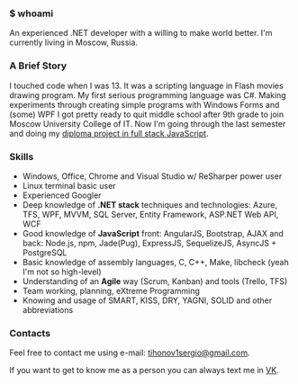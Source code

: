 ### $ whoami
An experienced .NET developer with a willing to make world better. I'm currently living in Moscow, Russia.

### A Brief Story
I touched code when I was 13. It was a scripting language in Flash movies drawing program. My first serious programming language was C#. Making experiments through creating simple programs with Windows Forms and (some) WPF I got pretty ready to quit middle school after 9th grade to join Moscow University College of IT. Now I'm going through the last semester and doing my [diploma project in full stack JavaScript](https://github.com/nuc134r/school-portal).

### Skills
* Windows, Office, Chrome and Visual Studio w/ ReSharper power user
* Linux terminal basic user
* Experienced Googler
* Deep knowledge of **.NET stack** techniques and technologies: Azure, TFS, WPF, MVVM, SQL Server, Entity Framework, ASP.NET Web API, WCF
* Good knowledge of **JavaScript** front: AngularJS, Bootstrap, AJAX and back: Node.js, npm, Jade(Pug), ExpressJS, SequelizeJS, AsyncJS + PostgreSQL
* Basic knowledge of assembly languages, C, C++, Make, libcheck (yeah I'm not so high-level)
* Understanding of an **Agile** way (Scrum, Kanban) and tools (Trello, TFS)
* Team working, planning, eXtreme Programming
* Knowing and usage of SMART, KISS, DRY, YAGNI, SOLID and other abbreviations

### Contacts

Feel free to contact me using e-mail: [tihonov1sergio@gmail.com](mailto:tihonov1sergio@gmail.com).

If you want to get to know me as a person you can always text me in [VK](https://vk.com/nuc134r).
